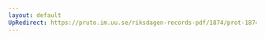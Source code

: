 ```yaml
---
layout: default
UpRedirect: https://pruto.im.uu.se/riksdagen-records-pdf/1874/prot-1874--ak--218/prot-1874--ak--218_003.pdf
---
```

